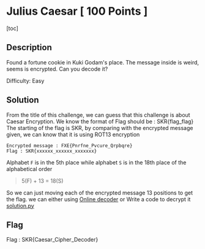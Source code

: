 # Julius Caesar [ 100 Points ]

[toc]

## Description
Found a fortune cookie in Kuki Godam's place. The message inside is weird, seems is encrypted. Can you decode it?

Difficulty: Easy

## Solution
From the title of this challenge, we can guess that this challenge is about Caesar Encryption.
We know the format of Flag should be : SKR{flag_flag}
The starting of the flag is SKR, by comparing with the encrypted message given, we can know that it is using ROT13 encryption
```
Encrypted message : FXE{Pnrfne_Pvcure_Qrpbqre}
Flag : SKR{xxxxxx_xxxxxx_xxxxxxx}
```
Alphabet `F` is in the 5th place while alphabet `S` is in the 18th place of the alphabetical order
> 5(F) + 13 = 18(S)

So we can just moving each of the encrypted message 13 positions to get the flag.
we can either using [Online decoder](https://cryptii.com/pipes/caesar-cipher) or Write a code to decrypt it [solution.py](./solution.py)

## Flag
Flag : SKR{Caesar_Cipher_Decoder}
```

```
